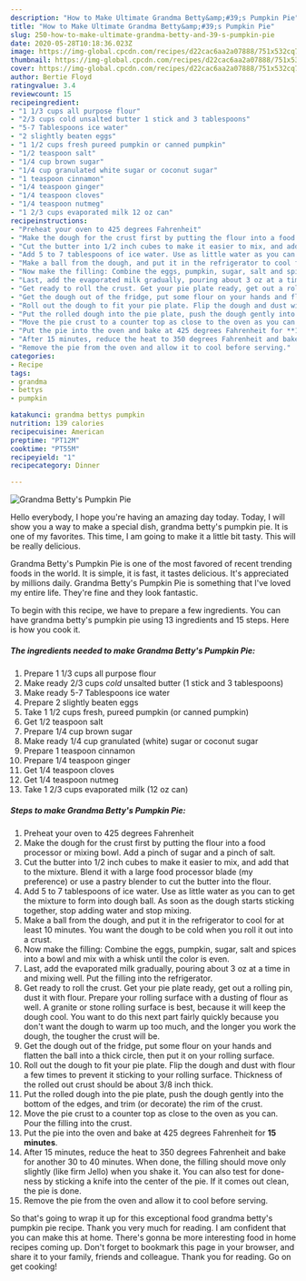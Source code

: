 ```yaml
---
description: "How to Make Ultimate Grandma Betty&amp;#39;s Pumpkin Pie"
title: "How to Make Ultimate Grandma Betty&amp;#39;s Pumpkin Pie"
slug: 250-how-to-make-ultimate-grandma-betty-and-39-s-pumpkin-pie
date: 2020-05-28T10:18:36.023Z
image: https://img-global.cpcdn.com/recipes/d22cac6aa2a07888/751x532cq70/grandma-bettys-pumpkin-pie-recipe-main-photo.jpg
thumbnail: https://img-global.cpcdn.com/recipes/d22cac6aa2a07888/751x532cq70/grandma-bettys-pumpkin-pie-recipe-main-photo.jpg
cover: https://img-global.cpcdn.com/recipes/d22cac6aa2a07888/751x532cq70/grandma-bettys-pumpkin-pie-recipe-main-photo.jpg
author: Bertie Floyd
ratingvalue: 3.4
reviewcount: 15
recipeingredient:
- "1 1/3 cups all purpose flour"
- "2/3 cups cold unsalted butter 1 stick and 3 tablespoons"
- "5-7 Tablespoons ice water"
- "2 slightly beaten eggs"
- "1 1/2 cups fresh pureed pumpkin or canned pumpkin"
- "1/2 teaspoon salt"
- "1/4 cup brown sugar"
- "1/4 cup granulated white sugar or coconut sugar"
- "1 teaspoon cinnamon"
- "1/4 teaspoon ginger"
- "1/4 teaspoon cloves"
- "1/4 teaspoon nutmeg"
- "1 2/3 cups evaporated milk 12 oz can"
recipeinstructions:
- "Preheat your oven to 425 degrees Fahrenheit"
- "Make the dough for the crust first by putting the flour into a food processor or mixing bowl. Add a pinch of sugar and a pinch of salt."
- "Cut the butter into 1/2 inch cubes to make it easier to mix, and add that to the mixture. Blend it with a large food processor blade (my preference) or use a pastry blender to cut the butter into the flour."
- "Add 5 to 7 tablespoons of ice water. Use as little water as you can to get the mixture to form into dough ball. As soon as the dough starts sticking together, stop adding water and stop mixing."
- "Make a ball from the dough, and put it in the refrigerator to cool for at least 10 minutes. You want the dough to be cold when you roll it out into a crust."
- "Now make the filling: Combine the eggs, pumpkin, sugar, salt and spices into a bowl and mix with a whisk until the color is even."
- "Last, add the evaporated milk gradually, pouring about 3 oz at a time in and mixing well. Put the filling into the refrigerator."
- "Get ready to roll the crust. Get your pie plate ready, get out a rolling pin, dust it with flour. Prepare your rolling surface with a dusting of flour as well. A granite or stone rolling surface is best, because it will keep the dough cool. You want to do this next part fairly quickly because you don&#39;t want the dough to warm up too much, and the longer you work the dough, the tougher the crust will be."
- "Get the dough out of the fridge, put some flour on your hands and flatten the ball into a thick circle, then put it on your rolling surface."
- "Roll out the dough to fit your pie plate. Flip the dough and dust with flour a few times to prevent it sticking to your rolling surface. Thickness of the rolled out crust should be about 3/8 inch thick."
- "Put the rolled dough into the pie plate, push the dough gently into the bottom of the edges, and trim (or decorate) the rim of the crust."
- "Move the pie crust to a counter top as close to the oven as you can. Pour the filling into the crust."
- "Put the pie into the oven and bake at 425 degrees Fahrenheit for **15 minutes**."
- "After 15 minutes, reduce the heat to 350 degrees Fahrenheit and bake for another 30 to 40 minutes. When done, the filling should move only slightly (like firm Jello) when you shake it. You can also test for done-ness by sticking a knife into the center of the pie. If it comes out clean, the pie is done."
- "Remove the pie from the oven and allow it to cool before serving."
categories:
- Recipe
tags:
- grandma
- bettys
- pumpkin

katakunci: grandma bettys pumpkin 
nutrition: 139 calories
recipecuisine: American
preptime: "PT12M"
cooktime: "PT55M"
recipeyield: "1"
recipecategory: Dinner

---
```



![Grandma Betty&#39;s Pumpkin Pie](https://img-global.cpcdn.com/recipes/d22cac6aa2a07888/751x532cq70/grandma-bettys-pumpkin-pie-recipe-main-photo.jpg)

Hello everybody, I hope you're having an amazing day today. Today, I will show you a way to make a special dish, grandma betty&#39;s pumpkin pie. It is one of my favorites. This time, I am going to make it a little bit tasty. This will be really delicious.



Grandma Betty&#39;s Pumpkin Pie is one of the most favored of recent trending foods in the world. It is simple, it is fast, it tastes delicious. It's appreciated by millions daily. Grandma Betty&#39;s Pumpkin Pie is something that I've loved my entire life. They're fine and they look fantastic.


To begin with this recipe, we have to prepare a few ingredients. You can have grandma betty&#39;s pumpkin pie using 13 ingredients and 15 steps. Here is how you cook it.

<!--inarticleads1-->

##### The ingredients needed to make Grandma Betty&#39;s Pumpkin Pie:

1. Prepare 1 1/3 cups all purpose flour
1. Make ready 2/3 cups *cold* unsalted butter (1 stick and 3 tablespoons)
1. Make ready 5-7 Tablespoons ice water
1. Prepare 2 slightly beaten eggs
1. Take 1 1/2 cups fresh, pureed pumpkin (or canned pumpkin)
1. Get 1/2 teaspoon salt
1. Prepare 1/4 cup brown sugar
1. Make ready 1/4 cup granulated (white) sugar or coconut sugar
1. Prepare 1 teaspoon cinnamon
1. Prepare 1/4 teaspoon ginger
1. Get 1/4 teaspoon cloves
1. Get 1/4 teaspoon nutmeg
1. Take 1 2/3 cups evaporated milk (12 oz can)




<!--inarticleads2-->

##### Steps to make Grandma Betty&#39;s Pumpkin Pie:

1. Preheat your oven to 425 degrees Fahrenheit
1. Make the dough for the crust first by putting the flour into a food processor or mixing bowl. Add a pinch of sugar and a pinch of salt.
1. Cut the butter into 1/2 inch cubes to make it easier to mix, and add that to the mixture. Blend it with a large food processor blade (my preference) or use a pastry blender to cut the butter into the flour.
1. Add 5 to 7 tablespoons of ice water. Use as little water as you can to get the mixture to form into dough ball. As soon as the dough starts sticking together, stop adding water and stop mixing.
1. Make a ball from the dough, and put it in the refrigerator to cool for at least 10 minutes. You want the dough to be cold when you roll it out into a crust.
1. Now make the filling: Combine the eggs, pumpkin, sugar, salt and spices into a bowl and mix with a whisk until the color is even.
1. Last, add the evaporated milk gradually, pouring about 3 oz at a time in and mixing well. Put the filling into the refrigerator.
1. Get ready to roll the crust. Get your pie plate ready, get out a rolling pin, dust it with flour. Prepare your rolling surface with a dusting of flour as well. A granite or stone rolling surface is best, because it will keep the dough cool. You want to do this next part fairly quickly because you don&#39;t want the dough to warm up too much, and the longer you work the dough, the tougher the crust will be.
1. Get the dough out of the fridge, put some flour on your hands and flatten the ball into a thick circle, then put it on your rolling surface.
1. Roll out the dough to fit your pie plate. Flip the dough and dust with flour a few times to prevent it sticking to your rolling surface. Thickness of the rolled out crust should be about 3/8 inch thick.
1. Put the rolled dough into the pie plate, push the dough gently into the bottom of the edges, and trim (or decorate) the rim of the crust.
1. Move the pie crust to a counter top as close to the oven as you can. Pour the filling into the crust.
1. Put the pie into the oven and bake at 425 degrees Fahrenheit for **15 minutes**.
1. After 15 minutes, reduce the heat to 350 degrees Fahrenheit and bake for another 30 to 40 minutes. When done, the filling should move only slightly (like firm Jello) when you shake it. You can also test for done-ness by sticking a knife into the center of the pie. If it comes out clean, the pie is done.
1. Remove the pie from the oven and allow it to cool before serving.




So that's going to wrap it up for this exceptional food grandma betty&#39;s pumpkin pie recipe. Thank you very much for reading. I am confident that you can make this at home. There's gonna be more interesting food in home recipes coming up. Don't forget to bookmark this page in your browser, and share it to your family, friends and colleague. Thank you for reading. Go on get cooking!
